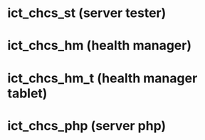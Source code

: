 # ict_chcs_st (server tester)

# ict_chcs_hm (health manager)

# ict_chcs_hm_t (health manager tablet)

# ict_chcs_php (server php)